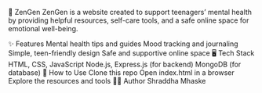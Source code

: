 🌸 ZenGen
ZenGen is a website created to support teenagers’ mental health by providing helpful resources, self-care tools, and a safe online space for emotional well-being.

✨ Features
Mental health tips and guides
Mood tracking and journaling
Simple, teen-friendly design
Safe and supportive online space
🖥️ Tech Stack
HTML, CSS, JavaScript
Node.js, Express.js (for backend)
MongoDB (for database)
🚀 How to Use
Clone this repo
Open index.html in a browser
Explore the resources and tools
👩‍💻 Author
Shraddha Mhaske
